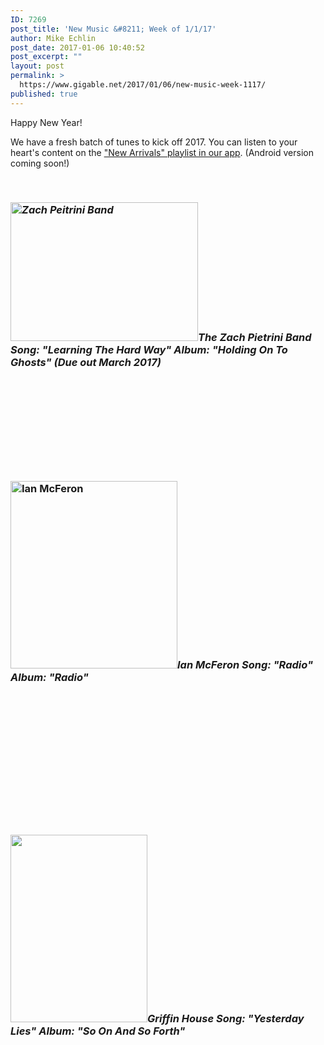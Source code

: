 ```yaml
---
ID: 7269
post_title: 'New Music &#8211; Week of 1/1/17'
author: Mike Echlin
post_date: 2017-01-06 10:40:52
post_excerpt: ""
layout: post
permalink: >
  https://www.gigable.net/2017/01/06/new-music-week-1117/
published: true
---
```

Happy New Year!

We have a fresh batch of tunes to kick off 2017. You can listen to your heart's content on the <a href="http://apple.co/2gtnpY5">"New Arrivals" playlist in our app</a>. (Android version coming soon!)

&nbsp;
<h3><em><a href="https://gigable.net/wp-content/uploads/2017/01/ZP-Band-frame.jpg"><img class="alignleft wp-image-7270 size-medium" src="https://gigable.net/wp-content/uploads/2017/01/ZP-Band-frame-300x222.jpg" alt="Zach Peitrini Band" width="300" height="222" /></a><strong>The Zach Pietrini Band</strong>
Song: "Learning The Hard Way"</em>
<em>Album: "Holding On To Ghosts" (Due out March 2017)</em></h3>
&nbsp;

&nbsp;

&nbsp;

&nbsp;

&nbsp;
<h3><a href="https://gigable.net/wp-content/uploads/2017/01/Ian-McFeron-Photo-by-Kaitlin-Banfill.jpg"><img class="alignleft wp-image-7278 size-medium" src="https://gigable.net/wp-content/uploads/2017/01/Ian-McFeron-Photo-by-Kaitlin-Banfill-267x300.jpg" alt="Ian McFeron" width="267" height="300" /></a><em><strong>Ian McFeron</strong></em>
<em>Song: "Radio"
</em><em>Album: "Radio"</em></h3>
&nbsp;

&nbsp;

&nbsp;

&nbsp;

&nbsp;

&nbsp;

&nbsp;
<h3><a href="https://gigable.net/wp-content/uploads/2017/01/Griffin_House_1-HIRES2016.jpg"><img class="alignleft wp-image-7279 size-medium" src="https://gigable.net/wp-content/uploads/2017/01/Griffin_House_1-HIRES2016-219x300.jpg" width="219" height="300" /></a><em><strong>Griffin House</strong></em>
<em>Song: "Yesterday Lies"</em>
<em>Album: "So On And So Forth"</em></h3>
&nbsp;

&nbsp;

&nbsp;

&nbsp;